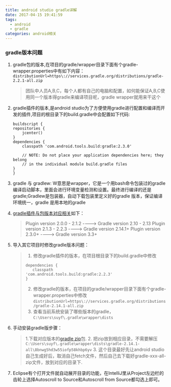 ```yaml
---
title: android studio gradle详解
date: 2017-04-15 19:41:59
tags:
  - android
  - gradle
categories: android相关
---
```


### gradle版本问题
1. gradle包的版本,在项目的gradle/wrapper目录下面有个gradle-wrapper.properties中有如下内容：
`distributionUrl=https\://services.gradle.org/distributions/gradle-2.2.1-all.zip`
    >团队中人员A,B,C，每个人都有自己的电脑和配置，如何能保证A,B,C使用同一个版本得gradle来编译项目呢，gradle wrapper就用来干这个

2. gradle插件的版本,是android studio为了方便使用gradle进行配置和编译而开发的插件,项目的根目录下的build.gradle中会配置如下代码:
    ```
    buildscript {
    repositories {
        jcenter()
    }
    dependencies {
        classpath 'com.android.tools.build:gradle:2.3.0'

        // NOTE: Do not place your application dependencies here; they belong
        // in the individual module build.gradle files
    }
    }
    ```
3. gradle 与 gradlew: W意思是wrapper，它是一个用bash命令包装过的gradle编译启动脚本，里面会进行环境变量检测和设置。最终进行编译的还是gradle;Gradlew是包装器，自动下载包装里定义好的gradle 版本，保证编译环境统一，gradle 是用本地的gradle

4. [gradle插件与包版本对应相关](https://developer.android.com/studio/releases/gradle-plugin.html)如下：
    > Plugin version 2.0.0 - 2.1.2 ----> Gradle version 2.10 - 2.13
    > Plugin version 2.1.3 - 2.2.3 ----> Gradle version 2.14.1+
    > Plugin version 2.3.0+ ----> Gradle version 3.3+

5. 导入其它项目时修改gradle版本问题：
    > 1. 修改gradle插件的版本，在项目根目录下的build.gradle中修改
    > ```
    > dependencies {
    >    classpath
    > 'com.android.tools.build:gradle:2.2.3'
    > }
    > ```
    > 2. 修改gradle的版本，在项目的gradle/wrapper目录下面有个gradle-wrapper.properties中修改
    > `distributionUrl=https\://services.gradle.org/distributions/gradle-2.14.1-all.zip`
    > 3. 查看当前系统安装了哪些版本的gradle，`C:\Users\suyf\.gradle\wrapper\dists`

6. 手动安装gradle版步骤：
    > 1.下载对应版本的[gradle zip](https://services.gradle.org/distributions)包.
    > 2. 把zip放到相应目录，不需要解压`C:\Users\suyf\.gradle\wrapper\dists\gradle-2.14.1-all\8bnwg5hd3w55iofp58khbp6yv`
    > 3. 这个目录最好先让android studio 自己生成好后，取消自己fetch文件，然后自己去下载好gradle-xxx-all-zip文件，放到对应的目录下.

7. Eclipse有个打开文件就自动展开目录的功能，在IntelliJ里从Project左边栏的齿轮上选择Autoscroll to Source和Autoscroll from Source都勾选上即可。
